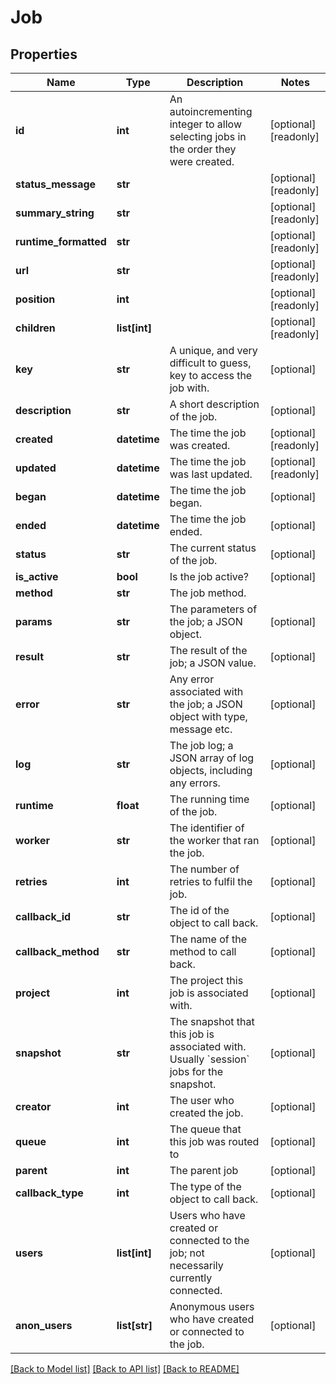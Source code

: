 # Job

## Properties
Name | Type | Description | Notes
------------ | ------------- | ------------- | -------------
**id** | **int** | An autoincrementing integer to allow selecting jobs in the order they were created. | [optional] [readonly] 
**status_message** | **str** |  | [optional] [readonly] 
**summary_string** | **str** |  | [optional] [readonly] 
**runtime_formatted** | **str** |  | [optional] [readonly] 
**url** | **str** |  | [optional] [readonly] 
**position** | **int** |  | [optional] [readonly] 
**children** | **list[int]** |  | [optional] [readonly] 
**key** | **str** | A unique, and very difficult to guess, key to access the job with. | [optional] 
**description** | **str** | A short description of the job. | [optional] 
**created** | **datetime** | The time the job was created. | [optional] [readonly] 
**updated** | **datetime** | The time the job was last updated. | [optional] [readonly] 
**began** | **datetime** | The time the job began. | [optional] 
**ended** | **datetime** | The time the job ended. | [optional] 
**status** | **str** | The current status of the job. | [optional] 
**is_active** | **bool** | Is the job active? | [optional] 
**method** | **str** | The job method. | 
**params** | **str** | The parameters of the job; a JSON object. | [optional] 
**result** | **str** | The result of the job; a JSON value. | [optional] 
**error** | **str** | Any error associated with the job; a JSON object with type, message etc. | [optional] 
**log** | **str** | The job log; a JSON array of log objects, including any errors. | [optional] 
**runtime** | **float** | The running time of the job. | [optional] 
**worker** | **str** | The identifier of the worker that ran the job. | [optional] 
**retries** | **int** | The number of retries to fulfil the job. | [optional] 
**callback_id** | **str** | The id of the object to call back. | [optional] 
**callback_method** | **str** | The name of the method to call back. | [optional] 
**project** | **int** | The project this job is associated with. | [optional] 
**snapshot** | **str** | The snapshot that this job is associated with. Usually &#x60;session&#x60; jobs for the snapshot. | [optional] 
**creator** | **int** | The user who created the job. | [optional] 
**queue** | **int** | The queue that this job was routed to | [optional] 
**parent** | **int** | The parent job | [optional] 
**callback_type** | **int** | The type of the object to call back. | [optional] 
**users** | **list[int]** | Users who have created or connected to the job; not necessarily currently connected. | [optional] 
**anon_users** | **list[str]** | Anonymous users who have created or connected to the job. | [optional] 

[[Back to Model list]](../README.md#documentation-for-models) [[Back to API list]](../README.md#documentation-for-api-endpoints) [[Back to README]](../README.md)


